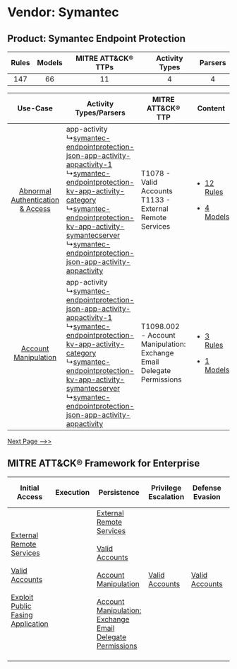 Vendor: Symantec
================
Product: Symantec Endpoint Protection
-------------------------------------
| Rules | Models | MITRE ATT&CK® TTPs | Activity Types | Parsers |
|:-----:|:------:|:------------------:|:--------------:|:-------:|
|  147  |   66   |         11         |       4        |    4    |

|    Use-Case    | Activity Types/Parsers    | MITRE ATT&CK® TTP    | Content    |
|:----:| ---- | ---- | ---- |
| [Abnormal Authentication & Access](../../../UseCases/uc_abnormal_authentication_&_access.md) |  app-activity<br> ↳[symantec-endpointprotection-json-app-activity-appactivity-1](Ps/pC_symantecendpointprotectionjsonappactivityappactivity1.md)<br> ↳[symantec-endpointprotection-kv-app-activity-category](Ps/pC_symantecendpointprotectionkvappactivitycategory.md)<br> ↳[symantec-endpointprotection-kv-app-activity-symantecserver](Ps/pC_symantecendpointprotectionkvappactivitysymantecserver.md)<br> ↳[symantec-endpointprotection-json-app-activity-appactivity](Ps/pC_symantecendpointprotectionjsonappactivityappactivity.md)<br> | T1078 - Valid Accounts<br>T1133 - External Remote Services<br>    | [<ul><li>12 Rules</li></ul><ul><li>4 Models</li></ul>](RM/r_m_symantec_symantec_endpoint_protection_Abnormal_Authentication_&_Access.md) |
|    [Account Manipulation](../../../UseCases/uc_account_manipulation.md)    |  app-activity<br> ↳[symantec-endpointprotection-json-app-activity-appactivity-1](Ps/pC_symantecendpointprotectionjsonappactivityappactivity1.md)<br> ↳[symantec-endpointprotection-kv-app-activity-category](Ps/pC_symantecendpointprotectionkvappactivitycategory.md)<br> ↳[symantec-endpointprotection-kv-app-activity-symantecserver](Ps/pC_symantecendpointprotectionkvappactivitysymantecserver.md)<br> ↳[symantec-endpointprotection-json-app-activity-appactivity](Ps/pC_symantecendpointprotectionjsonappactivityappactivity.md)<br> | T1098.002 - Account Manipulation: Exchange Email Delegate Permissions<br> | [<ul><li>3 Rules</li></ul><ul><li>1 Models</li></ul>](RM/r_m_symantec_symantec_endpoint_protection_Account_Manipulation.md)    |
[Next Page -->>](2_ds_symantec_symantec_endpoint_protection.md)

MITRE ATT&CK® Framework for Enterprise
--------------------------------------
| Initial Access                                                                                                                                                                                                                         | Execution | Persistence                                                                                                                                                                                                                                                                                                                                 | Privilege Escalation                                                | Defense Evasion                                                     | Credential Access | Discovery | Lateral Movement | Collection                                                                                                                                                            | Command and Control                                                                                                                                                                                                      | Exfiltration                                                                | Impact |
| -------------------------------------------------------------------------------------------------------------------------------------------------------------------------------------------------------------------------------------- | --------- | ------------------------------------------------------------------------------------------------------------------------------------------------------------------------------------------------------------------------------------------------------------------------------------------------------------------------------------------- | ------------------------------------------------------------------- | ------------------------------------------------------------------- | ----------------- | --------- | ---------------- | --------------------------------------------------------------------------------------------------------------------------------------------------------------------- | ------------------------------------------------------------------------------------------------------------------------------------------------------------------------------------------------------------------------ | --------------------------------------------------------------------------- | ------ |
| [External Remote Services](https://attack.mitre.org/techniques/T1133)<br><br>[Valid Accounts](https://attack.mitre.org/techniques/T1078)<br><br>[Exploit Public Fasing Application](https://attack.mitre.org/techniques/T1190)<br><br> |           | [External Remote Services](https://attack.mitre.org/techniques/T1133)<br><br>[Valid Accounts](https://attack.mitre.org/techniques/T1078)<br><br>[Account Manipulation](https://attack.mitre.org/techniques/T1098)<br><br>[Account Manipulation: Exchange Email Delegate Permissions](https://attack.mitre.org/techniques/T1098/002)<br><br> | [Valid Accounts](https://attack.mitre.org/techniques/T1078)<br><br> | [Valid Accounts](https://attack.mitre.org/techniques/T1078)<br><br> |                   |           |                  | [Email Collection](https://attack.mitre.org/techniques/T1114)<br><br>[Email Collection: Email Forwarding Rule](https://attack.mitre.org/techniques/T1114/003)<br><br> | [Proxy: Multi-hop Proxy](https://attack.mitre.org/techniques/T1090/003)<br><br>[Application Layer Protocol](https://attack.mitre.org/techniques/T1071)<br><br>[Proxy](https://attack.mitre.org/techniques/T1090)<br><br> | [Automated Exfiltration](https://attack.mitre.org/techniques/T1020)<br><br> |        |